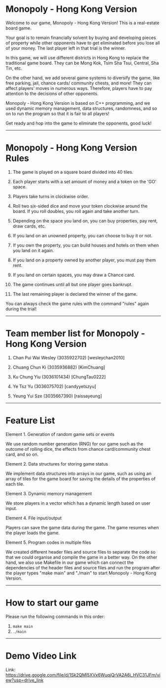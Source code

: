 # Monopoly - Hong Kong Version
Welcome to our game, Monopoly - Hong Kong Version!
This is a real-estate board game.

Your goal is to remain financially solvent by buying and developing pieces of property while other opponents have to get eliminated before you lose all of your money. The last player left in that trial is the winner.

In this game, we will use different districts in Hong Kong to replace the traditional game board. They can be Mong Kok, Tsim Sha Tsui, Central, Sha Tin, etc.

On the other hand, we add several game systems to diversify the game, like free parking, jail, chance cards/ community chests, and more! They can affect players' moves in numerous ways. Therefore, players have to pay attention to the decisions of other opponents.

Monopoly - Hong Kong Version is based on C++ programming, and we used dynamic memory management, data structures, randomness, and so on to run the program so that it is fair to all players!

Get ready and hop into the game to eliminate the opponents, good luck!

-----------------------------------------------------------------------------------------------------------------------------------

# Monopoly - Hong Kong Version Rules

1. The game is played on a square board divided into 40 tiles.

2. Each player starts with a set amount of money and a token on the 'GO' space.

3. Players take turns in clockwise order.

4. Roll two six-sided dice and move your token clockwise around the board. If you roll doubles, you roll again and take another turn.

5. Depending on the space you land on, you can buy properties, pay rent, draw cards, etc.

6. If you land on an unowned property, you can choose to buy it or not.

7. If you own the property, you can build houses and hotels on them when you land on it again.

8. If you land on a property owned by another player, you must pay them rent.

9. If you land on certain spaces, you may draw a Chance card.

10. The game continues until all but one player goes bankrupt.

11. The last remaining player is declared the winner of the game.

You can always check the game rules with the command "rules" again during the trial!

-----------------------------------------------------------------------------------------------------------------------------------

# Team member list for Monopoly - Hong Kong Version

1. Chan Pui Wai Wesley (3035922702) [wesleychan2010]

2. Chuang Chun Ki (3035936882) [KimChuang]

3. Ku Chung Yiu (3036101434) [ChungTau0222]

4. Ye Tsz Yu (3036075702) [candyyetszyu]

5. Yeung Yui Sze (3035667390) [raissayeung]

-----------------------------------------------------------------------------------------------------------------------------------

# Feature List

Element 1. Generation of random game sets or events

We use random number generation (RNG) for our game such as the outcome of rolling dice, the effects from chance card/community chest card, and so on.

Element 2. Data structures for storing game status

We implement data structures into arrays in our game, such as using an array of tiles for the game board for saving the details of the properties of each tile.

Element 3. Dynamic memory management

We store players in a vector which has a dynamic length based on user input.

Element 4. File input/output

Players can save the game data during the game. The game resumes when the player loads the game.

Element 5. Program codes in multiple files

We created different header files and source files to separate the code so that we could organise and compile the game in a better way. On the other hand, we also use Makefile in our game which can connect the dependencies of the header files and source files and run the program after the player types "make main" and "./main" to start Monopoly - Hong Kong Version.

-----------------------------------------------------------------------------------------------------------------------------------

# How to start our game

Please run the following commands in this order:
1. `make main`
2. `./main`

-----------------------------------------------------------------------------------------------------------------------------------

# Demo Video Link

Link: https://drive.google.com/file/d/1Sk2QMl5XVx6WuqjQrVA2A6i_HVC31JFm/view?usp=drive_link
